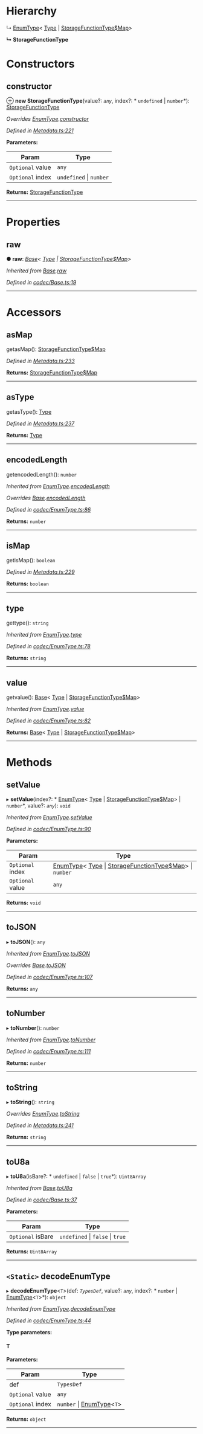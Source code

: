 

# Hierarchy

↳  [EnumType](_codec_enumtype_.enumtype.md)< [Type](_type_.type.md) &#124; [StorageFunctionType$Map](_metadata_.storagefunctiontype_map.md)>

**↳ StorageFunctionType**

# Constructors

<a id="constructor"></a>

##  constructor

⊕ **new StorageFunctionType**(value?: *`any`*, index?: * `undefined` &#124; `number`*): [StorageFunctionType](_metadata_.storagefunctiontype.md)

*Overrides [EnumType](_codec_enumtype_.enumtype.md).[constructor](_codec_enumtype_.enumtype.md#constructor)*

*Defined in [Metadata.ts:221](https://github.com/polkadot-js/api/blob/ec7b96b/packages/types/src/Metadata.ts#L221)*

**Parameters:**

| Param | Type |
| ------ | ------ |
| `Optional` value | `any` |
| `Optional` index |  `undefined` &#124; `number`|

**Returns:** [StorageFunctionType](_metadata_.storagefunctiontype.md)

___

# Properties

<a id="raw"></a>

##  raw

**● raw**: *[Base](_codec_base_.base.md)< [Type](_type_.type.md) &#124; [StorageFunctionType$Map](_metadata_.storagefunctiontype_map.md)>*

*Inherited from [Base](_codec_base_.base.md).[raw](_codec_base_.base.md#raw)*

*Defined in [codec/Base.ts:19](https://github.com/polkadot-js/api/blob/ec7b96b/packages/types/src/codec/Base.ts#L19)*

___

# Accessors

<a id="asmap"></a>

##  asMap

getasMap(): [StorageFunctionType$Map](_metadata_.storagefunctiontype_map.md)

*Defined in [Metadata.ts:233](https://github.com/polkadot-js/api/blob/ec7b96b/packages/types/src/Metadata.ts#L233)*

**Returns:** [StorageFunctionType$Map](_metadata_.storagefunctiontype_map.md)

___
<a id="astype"></a>

##  asType

getasType(): [Type](_type_.type.md)

*Defined in [Metadata.ts:237](https://github.com/polkadot-js/api/blob/ec7b96b/packages/types/src/Metadata.ts#L237)*

**Returns:** [Type](_type_.type.md)

___
<a id="encodedlength"></a>

##  encodedLength

getencodedLength(): `number`

*Inherited from [EnumType](_codec_enumtype_.enumtype.md).[encodedLength](_codec_enumtype_.enumtype.md#encodedlength)*

*Overrides [Base](_codec_base_.base.md).[encodedLength](_codec_base_.base.md#encodedlength)*

*Defined in [codec/EnumType.ts:86](https://github.com/polkadot-js/api/blob/ec7b96b/packages/types/src/codec/EnumType.ts#L86)*

**Returns:** `number`

___
<a id="ismap"></a>

##  isMap

getisMap(): `boolean`

*Defined in [Metadata.ts:229](https://github.com/polkadot-js/api/blob/ec7b96b/packages/types/src/Metadata.ts#L229)*

**Returns:** `boolean`

___
<a id="type"></a>

##  type

gettype(): `string`

*Inherited from [EnumType](_codec_enumtype_.enumtype.md).[type](_codec_enumtype_.enumtype.md#type)*

*Defined in [codec/EnumType.ts:78](https://github.com/polkadot-js/api/blob/ec7b96b/packages/types/src/codec/EnumType.ts#L78)*

**Returns:** `string`

___
<a id="value"></a>

##  value

getvalue(): [Base](_codec_base_.base.md)< [Type](_type_.type.md) &#124; [StorageFunctionType$Map](_metadata_.storagefunctiontype_map.md)>

*Inherited from [EnumType](_codec_enumtype_.enumtype.md).[value](_codec_enumtype_.enumtype.md#value)*

*Defined in [codec/EnumType.ts:82](https://github.com/polkadot-js/api/blob/ec7b96b/packages/types/src/codec/EnumType.ts#L82)*

**Returns:** [Base](_codec_base_.base.md)< [Type](_type_.type.md) &#124; [StorageFunctionType$Map](_metadata_.storagefunctiontype_map.md)>

___

# Methods

<a id="setvalue"></a>

##  setValue

▸ **setValue**(index?: * [EnumType](_codec_enumtype_.enumtype.md)< [Type](_type_.type.md) &#124; [StorageFunctionType$Map](_metadata_.storagefunctiontype_map.md)> &#124; `number`*, value?: *`any`*): `void`

*Inherited from [EnumType](_codec_enumtype_.enumtype.md).[setValue](_codec_enumtype_.enumtype.md#setvalue)*

*Defined in [codec/EnumType.ts:90](https://github.com/polkadot-js/api/blob/ec7b96b/packages/types/src/codec/EnumType.ts#L90)*

**Parameters:**

| Param | Type |
| ------ | ------ |
| `Optional` index |  [EnumType](_codec_enumtype_.enumtype.md)< [Type](_type_.type.md) &#124; [StorageFunctionType$Map](_metadata_.storagefunctiontype_map.md)> &#124; `number`|
| `Optional` value | `any` |

**Returns:** `void`

___
<a id="tojson"></a>

##  toJSON

▸ **toJSON**(): `any`

*Inherited from [EnumType](_codec_enumtype_.enumtype.md).[toJSON](_codec_enumtype_.enumtype.md#tojson)*

*Overrides [Base](_codec_base_.base.md).[toJSON](_codec_base_.base.md#tojson)*

*Defined in [codec/EnumType.ts:107](https://github.com/polkadot-js/api/blob/ec7b96b/packages/types/src/codec/EnumType.ts#L107)*

**Returns:** `any`

___
<a id="tonumber"></a>

##  toNumber

▸ **toNumber**(): `number`

*Inherited from [EnumType](_codec_enumtype_.enumtype.md).[toNumber](_codec_enumtype_.enumtype.md#tonumber)*

*Defined in [codec/EnumType.ts:111](https://github.com/polkadot-js/api/blob/ec7b96b/packages/types/src/codec/EnumType.ts#L111)*

**Returns:** `number`

___
<a id="tostring"></a>

##  toString

▸ **toString**(): `string`

*Overrides [EnumType](_codec_enumtype_.enumtype.md).[toString](_codec_enumtype_.enumtype.md#tostring)*

*Defined in [Metadata.ts:241](https://github.com/polkadot-js/api/blob/ec7b96b/packages/types/src/Metadata.ts#L241)*

**Returns:** `string`

___
<a id="tou8a"></a>

##  toU8a

▸ **toU8a**(isBare?: * `undefined` &#124; `false` &#124; `true`*): `Uint8Array`

*Inherited from [Base](_codec_base_.base.md).[toU8a](_codec_base_.base.md#tou8a)*

*Defined in [codec/Base.ts:37](https://github.com/polkadot-js/api/blob/ec7b96b/packages/types/src/codec/Base.ts#L37)*

**Parameters:**

| Param | Type |
| ------ | ------ |
| `Optional` isBare |  `undefined` &#124; `false` &#124; `true`|

**Returns:** `Uint8Array`

___
<a id="decodeenumtype"></a>

## `<Static>` decodeEnumType

▸ **decodeEnumType**<`T`>(def: *`TypesDef`*, value?: *`any`*, index?: * `number` &#124; [EnumType](_codec_enumtype_.enumtype.md)<`T`>*): `object`

*Inherited from [EnumType](_codec_enumtype_.enumtype.md).[decodeEnumType](_codec_enumtype_.enumtype.md#decodeenumtype)*

*Defined in [codec/EnumType.ts:44](https://github.com/polkadot-js/api/blob/ec7b96b/packages/types/src/codec/EnumType.ts#L44)*

**Type parameters:**

#### T 
**Parameters:**

| Param | Type |
| ------ | ------ |
| def | `TypesDef` |
| `Optional` value | `any` |
| `Optional` index |  `number` &#124; [EnumType](_codec_enumtype_.enumtype.md)<`T`>|

**Returns:** `object`

___

